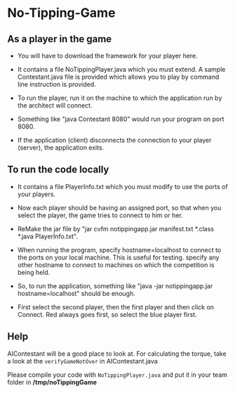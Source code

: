 # No-Tipping-Game
## As a player in the game
- You will have to download the framework for your player here.

- It contains a file NoTippingPlayer.java which you must extend. A sample Contestant.java file is provided which allows you to play by command line instruction is provided.

- To run the player, run it on the machine to which the application run by the architect will connect.

- Something like "java Contestant 8080" would run your program on port 8080.

- If the application (client) disconnects the connection to your player (server), the application exits.

## To run the code locally
- It contains a file PlayerInfo.txt which you must modify to use the ports of your players.

- Now each player should be having an assigned port, so that when you select the player, the game tries to connect to him or her.

- ReMake the jar file by "jar cvfm notippingapp.jar manifest.txt *.class *.java PlayerInfo.txt".

- When running the program, specify hostname=localhost to connect to the ports on your local machine. This is useful for testing. specify any other hostname to connect to machines on which the competition is being held.

- So, to run the application, something like "java -jar notippingapp.jar hostname=localhost" should be enough.

- First select the second player, then the first player and then click on Connect. Red always goes first, so select the blue player first.

## Help
AIContestant will be a good place to look at. For calculating the torque, take a look at the ```verifyGameNotOver``` in 
AIContestant.java

Please compile your code with ```NoTippingPlayer.java``` and put it in your team folder in **/tmp/noTippingGame**


